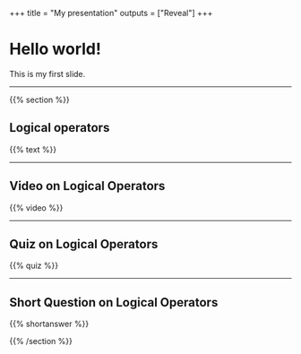 +++
title = "My presentation"
outputs = ["Reveal"]
+++

# Hello world!

This is my first slide.

---

{{% section %}}

## Logical operators

{{% text %}}

---

## Video on Logical Operators

{{% video %}}

---

## Quiz on Logical Operators

{{% quiz %}}

---

## Short Question on Logical Operators

{{% shortanswer %}}

{{% /section %}}

<!-- ---

## Logical operators

{{% text %}}

--- 

## Video on Logical Operators

{{% video %}}

---

## Quiz on Logical Operators

{{% quiz %}}

---

## Short Question on Logical Operators

{{% shortanswer %}} -->
